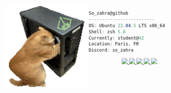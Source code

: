 <!-- #### I'm currently looking for an internship. Contact me via [email](mailto:oknakoca@gmail.com) or [LinkedIn](https://www.linkedin.com/in/okankoca/)! -->


<img align="left" src="imgs/catTwo.jpeg" alt="bruh" width="228" />
<!-- ![cropped_wall](https://github.com/nyzss/nyzss/assets/81782738/8c6c6423-83b4-4eb5-81e4-14cc7ac773c9) -->

```csharp
So_zahra@github
-------------------------
OS: Ubuntu 22.04.5 LTS x86_64
Shell: zsh 5.8
Currently: student@42
Location: Paris, FR
Discord: so_zahra
```
<p align="center">
  <a href="https://www.linkedin.com/in/tu_usuario" target="_blank">
    <img src="https://img.shields.io/badge/LinkedIn-000000?style=for-the-badge&logo=linkedin&logoColor=white" />
  </a>
  <a href="https://codeforces.com/profile/Glorfindell?csrf_token=bcab48565089a48c886f5cdb2c9a4ff5" target="_blank">
    <img src="https://img.shields.io/badge/Codeforces-000000?style=for-the-badge&logo=codeforces&logoColor=white" />
  </a>
  <a href="https://www.codechef.com/users/glorfindell" target="_blank">
    <img src="https://img.shields.io/badge/CodeChef-000000?style=for-the-badge&logo=codechef&logoColor=white" />
  </a>
  <a href="https://es.pinterest.com/Glorffindel/_pins/" target="_blank">
    <img src="https://img.shields.io/badge/Pinterest-000000?style=for-the-badge&logo=pinterest&logoColor=white" />
  </a>
  <a href="https://www.chess.com/member/glorffindel" target="_blank">
    <img src="https://img.shields.io/badge/Chess.com-000000?style=for-the-badge&logo=chessdotcom&logoColor=white" />
  </a>
</p>